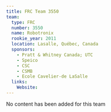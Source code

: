 ```yaml
---
title: FRC Team 3550
team:
  type: FRC
  number: 3550
  name: Robotronix
  rookie_year: 2011
  location: Lasalle, Québec, Canada
  sponsors:
    - Pratt & Whitney Canada; UTC
    - Speico
    - CSC
    - CSMB
    - Ecole Cavelier-de LaSalle
  links:
    Website: 
---
```

No content has been added for this team